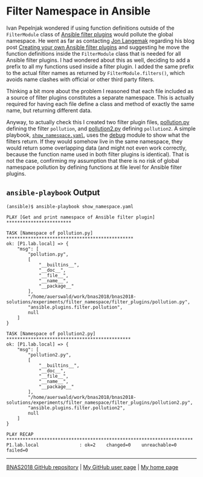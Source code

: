 # Filter Namespace in Ansible

Ivan Pepelnjak wondered if using function definitions outside of the
`FilterModule` class of
[Ansible filter plugins](https://docs.ansible.com/developing_plugins.html)
would pollute the global namespace. He went as far as contacting
[Jon Langemak](http://www.dasblinkenlichten.com/test/) regarding his
blog post
[Creating your own Ansible filter plugins](http://www.dasblinkenlichten.com/creating-ansible-filter-plugins/)
and suggesting he move the function definitions inside the `FilterModule`
class that is needed for all Ansible filter plugins. I had wondered about
this as well, deciding to add a prefix to all my functions used inside a
filter plugin. I added the same prefix to the actual filter names as returned
by `FilterModule.filters()`, which avoids name clashes with official or
other third party filters.

Thinking a bit more about the problem I reasoned that each file included
as a source of filter plugins constitutes a separate namespace. This is
actually required for having each file define a class and method of exactly
the same name, but returning different data.

Anyway, to actually check this I created two filter plugin files,
[pollution.py](filter_plugins/pollution.py) defining the filter `pollution`,
and [pollution2.py](filter_plugins/pollution2.py) defining `pollution2`.
A simple playbook, [`show_namespace.yaml`](show_namespace.yaml), uses the
[debug](http://docs.ansible.com/ansible/latest/debug_module.html) module to
show what the filters return. If they would somehow live in the same namespace,
they would return some overlapping data (and might not even work correctly,
because the function name used in both filter plugins is identical). That
is not the case, confirming my assumption that there is no risk of global
namespace pollution by defining functions at file level for Ansible filter
plugins.

## `ansible-playbook` Output

```
(ansible)$ ansible-playbook show_namespace.yaml 

PLAY [Get and print namespace of Ansible filter plugin] ************************

TASK [Namespace of pollution.py] ***********************************************
ok: [P1.lab.local] => {
    "msg": [
        "pollution.py", 
        [
            "__builtins__", 
            "__doc__", 
            "__file__", 
            "__name__", 
            "__package__"
        ], 
        "/home/auerswald/work/bnas2018/bnas2018-solutions/experiments/filter_namespace/filter_plugins/pollution.py", 
        "ansible.plugins.filter.pollution", 
        null
    ]
}

TASK [Namespace of pollution2.py] **********************************************
ok: [P1.lab.local] => {
    "msg": [
        "pollution2.py", 
        [
            "__builtins__", 
            "__doc__", 
            "__file__", 
            "__name__", 
            "__package__"
        ], 
        "/home/auerswald/work/bnas2018/bnas2018-solutions/experiments/filter_namespace/filter_plugins/pollution2.py", 
        "ansible.plugins.filter.pollution2", 
        null
    ]
}

PLAY RECAP *********************************************************************
P1.lab.local               : ok=2    changed=0    unreachable=0    failed=0   
```

---

[BNAS2018 GitHub repository](https://github.com/auerswal/bnas2018) | [My GitHub user page](https://github.com/auerswal) | [My home page](https://www.unix-ag.uni-kl.de/~auerswal/)

